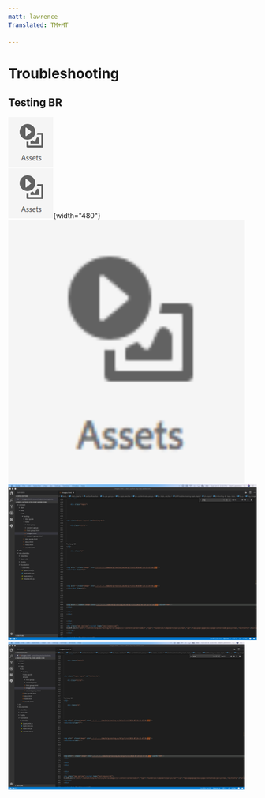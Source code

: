 ```yaml
---
matt: lawrence
Translated: TM+MT

---
```


# Troubleshooting

## Testing BR

![No Size](2018-07-24-13-47-56.png)
<br>
![MD Attr](2018-07-24-13-47-56.png){width="480"}
<br>
<img src="2018-07-24-13-47-56.png" width="480"/>
<br>
![Big](big.png)
<br>
<img src="big.png" width="480"/>

